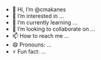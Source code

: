 - 👋 Hi, I’m @cmakanes
- 👀 I’m interested in ...
- 🌱 I’m currently learning ...
- 💞️ I’m looking to collaborate on ...
- 📫 How to reach me ...
- 😄 Pronouns: ...
- ⚡ Fun fact: ...

<!---
cmakanes/cmakanes is a ✨ special ✨ repository because its `README.md` (this file) appears on your GitHub profile.
You can click the Preview link to take a look at your changes.
--->
